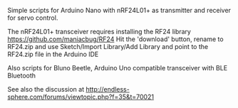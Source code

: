 Simple scripts for Arduino Nano with nRF24L01+ as transmitter and receiver for servo control.

The nRF24L01+ transceiver requires installing the RF24 library 
  https://github.com/maniacbug/RF24
  Hit the 'download' button, rename to RF24.zip and use Sketch/Import Library/Add Library
  and point to the RF24.zip file in the Arduino IDE

Also scripts for Bluno Beetle, Arduino Uno compatible transceiver with BLE Bluetooth

See also the discussion at http://endless-sphere.com/forums/viewtopic.php?f=35&t=70021
